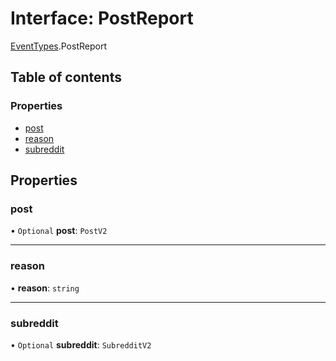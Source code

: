 # Interface: PostReport

[EventTypes](../modules/EventTypes.md).PostReport

## Table of contents

### Properties

- [post](EventTypes.PostReport.md#post)
- [reason](EventTypes.PostReport.md#reason)
- [subreddit](EventTypes.PostReport.md#subreddit)

## Properties

### <a id="post" name="post"></a> post

• `Optional` **post**: `PostV2`

---

### <a id="reason" name="reason"></a> reason

• **reason**: `string`

---

### <a id="subreddit" name="subreddit"></a> subreddit

• `Optional` **subreddit**: `SubredditV2`
